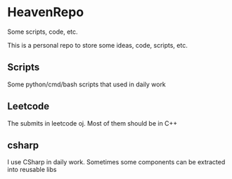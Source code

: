 # HeavenRepo
Some scripts, code, etc.

This is a personal repo to store some ideas, code, scripts, etc.


## Scripts
Some python/cmd/bash scripts that used in daily work

## Leetcode
The submits in leetcode oj. Most of them should be in C++

## csharp
I use CSharp in daily work. Sometimes some components can be extracted into reusable libs

